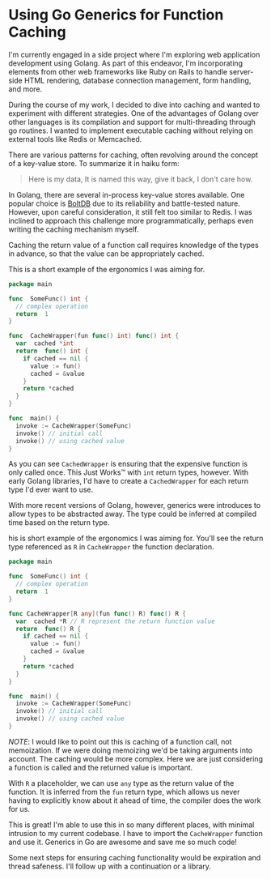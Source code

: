 # Using Go Generics for Function Caching

I'm currently engaged in a side project where I'm exploring web application
development using Golang. As part of this endeavor, I'm incorporating elements
from other web frameworks like Ruby on Rails to handle server-side HTML
rendering, database connection management, form handling, and more.

During the course of my work, I decided to dive into caching and wanted to
experiment with different strategies. One of the advantages of Golang over other
languages is its compilation and support for multi-threading through go
routines. I wanted to implement executable caching without relying on external
tools like Redis or Memcached.

There are various patterns for caching, often revolving around the concept of a
key-value store. To summarize it in haiku form:

> Here is my data,
> It is named this way, give it
> back, I don't care how.

In Golang, there are several in-process key-value stores available. One popular
choice is [BoltDB](https://github.com/boltdb/bolt) due to its reliability and
battle-tested nature. However, upon careful consideration, it still felt too
similar to Redis. I was inclined to approach this challenge more
programmatically, perhaps even writing the caching mechanism myself.

Caching the return value of a function call requires knowledge of the types in
advance, so that the value can be appropriately cached.

This is a short example of the ergonomics I was aiming for.

```go
package main

func  SomeFunc() int {
  // complex operation
  return  1
}

func  CacheWrapper(fun func() int) func() int {
  var  cached *int
  return  func() int {
    if cached == nil {
      value := fun()
      cached = &value
    }
    return *cached
  }
}

func  main() {
  invoke := CacheWrapper(SomeFunc)
  invoke() // initial call
  invoke() // using cached value
}
```

As you can see `CachedWrapper` is ensuring that the expensive function is only
called once. This Just Works™ with `int` return types, however. With early
Golang libraries, I'd have to create a `CachedWrapper` for each return type I'd
ever want to use.

With more recent versions of Golang, however, generics were introduces to allow
types to be abstracted away. The type could be inferred at compiled time based
on the return type.

his is short example of the ergonomics I was aiming for. You'll see the return
type referenced as `R` in `CacheWrapper` the function declaration.

```go
package main

func  SomeFunc() int {
  // complex operation
  return  1
}

func CacheWrapper[R any](fun func() R) func() R {
  var  cached *R // R represent the return function value
  return  func() R {
    if cached == nil {
      value := fun()
      cached = &value
    }
    return *cached
  }
}

func  main() {
  invoke := CacheWrapper(SomeFunc)
  invoke() // initial call
  invoke() // using cached value
}
```

_NOTE_: I would like to point out this is caching of a function call, not
memoization. If we were doing memoizing we'd be taking arguments into account.
The caching would be more complex. Here we are just considering a function is
called and the returned value is important.

With `R` a placeholder, we can use `any` type as the return value of the
function. It is inferred from the `fun` return type, which allows us never
having to explicitly know about it ahead of time, the compiler does the work for
us.

This is great! I'm able to use this in so many different places, with minimal
intrusion to my current codebase. I have to import the `CacheWrapper` function
and use it. Generics in Go are awesome and save me so much code!

Some next steps for ensuring caching functionality would be expiration and
thread safeness. I'll follow up with a continuation or a library.
